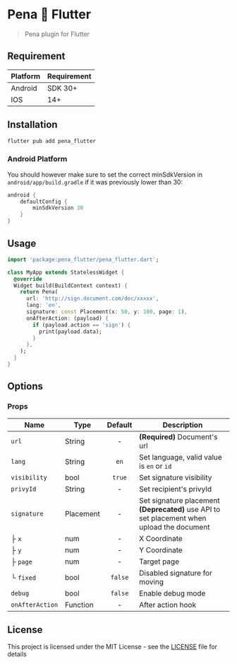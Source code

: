 # Pena 💙 Flutter

> Pena plugin for Flutter

## Requirement

| Platform | Requirement |
|----------|-------------|
| Android  | SDK 30+     |
| IOS      | 14+         |

## Installation

```sh
flutter pub add pena_flutter
```

### Android Platform

You should however make sure to set the correct minSdkVersion in `android/app/build.gradle` if it was previously lower than 30:

```gradle
android {
    defaultConfig {
        minSdkVersion 30
    }
}
```

## Usage

```dart
import 'package:pena_flutter/pena_flutter.dart';

class MyApp extends StatelessWidget {
  @override
  Widget build(BuildContext context) {
    return Pena(
      url: 'http://sign.document.com/doc/xxxxx',
      lang: 'en',
      signature: const Placement(x: 50, y: 100, page: 1),
      onAfterAction: (payload) {
        if (payload.action == 'sign') {
          print(payload.data);
        }
      },
    );
  }
}
```

## Options

### Props

| Name            | Type      | Default | Description                                                                                                  |
|-----------------|-----------|:-------:|--------------------------------------------------------------------------------------------------------------|
| `url`           | String    |    -    | **(Required)** Document's url                                                                                |
| `lang`          | String    |  `en`   | Set language, valid value is `en` or `id`                                                                    |
| `visibility`    | bool      | `true`  | Set signature visibility                                                                                     |
| `privyId`       | String    |    -    | Set recipient's privyId                                                                                      |
| `signature`     | Placement |    -    | Set signature placement<br/> <strong>(Deprecated)</strong> use API to set placement when upload the document |
| ├ `x`           | num       |    -    | X Coordinate                                                                                                 |
| ├ `y`           | num       |    -    | Y Coordinate                                                                                                 |
| ├ `page`        | num       |    -    | Target page                                                                                                  |
| └ `fixed`       | bool      | `false` | Disabled signature for moving                                                                                |
| `debug`         | bool      | `false` | Enable debug mode                                                                                            |
| `onAfterAction` | Function  |    -    | After action hook                                                                                            |

## License

This project is licensed under the MIT License - see the [LICENSE](./LICENSE) file for details
